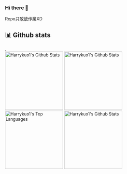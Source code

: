 ### Hi there 👋

<!--
**Harrykuo1/Harrykuo1** is a ✨ _special_ ✨ repository because its `README.md` (this file) appears on your GitHub profile.

Here are some ideas to get you started:

- 🔭 I’m currently working on ...
- 🌱 I’m currently learning ...
- 👯 I’m looking to collaborate on ...
- 🤔 I’m looking for help with ...
- 💬 Ask me about ...
- 📫 How to reach me: ...
- 😄 Pronouns: ...
- ⚡ Fun fact: ...
-->
Repo只敢放作業XD

## 📊 Github stats

<!-- Bassed on: https://github.com/anuraghazra/github-readme-stats -->.

<div align="left" >
<img alt="Harrykuo1's Github Stats" src="http://github-profile-summary-cards.vercel.app/api/cards/profile-details?username=harrykuo1&theme=nord_dark" height="192px" />
  <a href="https://github.com/anuraghazra/github-readme-stats">
    <img alt="Harrykuo1's Github Stats" src="https://github-readme-stats.vercel.app/api/?username=Harrykuo1&show_icons=true&count_private=true&theme=react&bg_color=1F222E&title_color=7cebf5&icon_color=2d7de4&show_icons=true&border_color=7cebf5&border_radius=10" height="192px" /></a>
  <a href="https://github.com/anuraghazra/github-readme-stats"><img alt="Harrykuo1's Top Languages" src="https://github-readme-stats.vercel.app/api/top-langs/?username=Harrykuo1&langs_count=8&layout=compact&theme=react&bg_color=1F222E&title_color=7cebf5&icon_color=2d7de4&show_icons=true&border_color=7cebf5&border_radius=10" height="192px" /></a>
  <img alt="Harrykuo1's Github Stats" src="http://github-profile-summary-cards.vercel.app/api/cards/productive-time?username=harrykuo1&theme=nord_dark&utcOffset=8" height="192px" />
</div>
</div>
